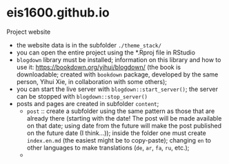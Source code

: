 # eis1600.github.io

Project website

- the website data is in the subfolder `./theme_stack/`
- you can open the entire project using the *.Rproj file in RStudio
- `blogdown` library must be installed; information on this library and how to use it: <https://bookdown.org/yihui/blogdown/> (the book is downloadable; created with `bookdown` package, developed by the same person, Yihui Xie, in collaboration with some others);
- you can start the live server with `blogdown::start_server()`; the server can be stopped with `blogdown::stop_server()`
- posts and pages are created in subfolder `content`;
  - `post` :: create a subfolder using the same pattern as those that are already there (starting with the date! The post will be made available on that date; using date from the future will make the post published on the future date (I think...)); inside the folder one must create `index.en.md` (the easiest might be to copy-paste); changing `en` to other languages to make translations (`de`, `ar`, `fa`, `ru`, etc.); 
  - 
